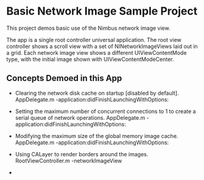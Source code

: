 
Basic Network Image Sample Project
==================================

This project demos basic use of the Nimbus network image view.

The app is a single root controller universal application. The root view controller
shows a scroll view with a set of NINetworkImageViews laid out in a grid. Each network image
view shows a different UIViewContentMode type, with the initial image shown with
UIViewContentModeCenter.


Concepts Demoed in this App
---------------------------

* Clearing the network disk cache on startup [disabled by default].
  AppDelegate.m -application:didFinishLaunchingWithOptions:

* Setting the maximum number of concurrent connections to 1 to create a serial queue of network
  operations.
  AppDelegate.m -application:didFinishLaunchingWithOptions:

* Modifying the maximum size of the global memory image cache.
  AppDelegate.m -application:didFinishLaunchingWithOptions:

* Using CALayer to render borders around the images.
  RootViewController.m -networkImageView

*

